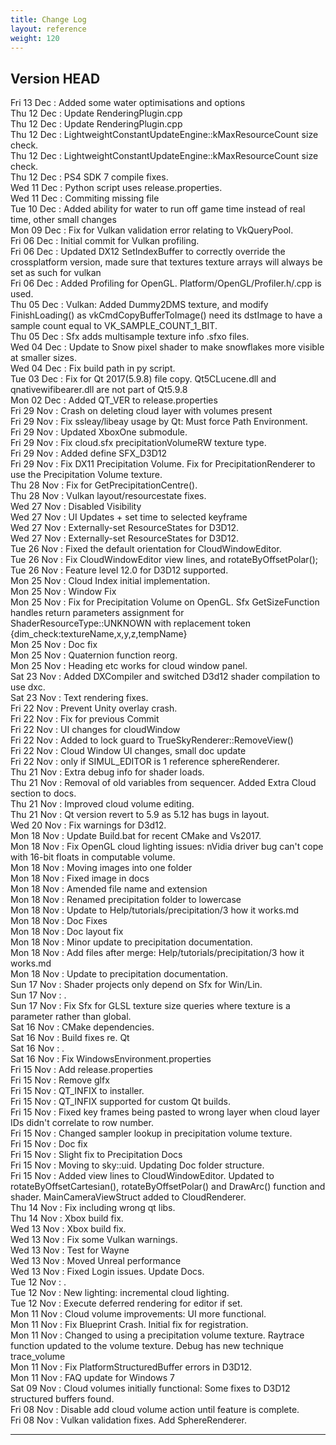```yaml
---
title: Change Log
layout: reference
weight: 120
---
```



Version HEAD
---
Fri 13 Dec : Added some water optimisations and options  
Thu 12 Dec : Update RenderingPlugin.cpp  
Thu 12 Dec : Update RenderingPlugin.cpp  
Thu 12 Dec : LightweightConstantUpdateEngine::kMaxResourceCount size check.  
Thu 12 Dec : LightweightConstantUpdateEngine::kMaxResourceCount size check.  
Thu 12 Dec : PS4 SDK 7 compile fixes.  
Wed 11 Dec : Python script uses release.properties.  
Wed 11 Dec : Commiting missing file  
Tue 10 Dec : Added ability for water to run off game time instead of real time, other small changes  
Mon 09 Dec : Fix for Vulkan validation error relating to VkQueryPool.  
Fri 06 Dec : Initial commit for Vulkan profiling.  
Fri 06 Dec : Updated DX12 SetIndexBuffer to correctly override the crossplatform version, made sure that textures texture arrays will always be set as such for vulkan  
Fri 06 Dec : Added Profiling for OpenGL. Platform/OpenGL/Profiler.h/.cpp is used.  
Thu 05 Dec : Vulkan: Added Dummy2DMS texture, and modify FinishLoading() as vkCmdCopyBufferToImage() need its dstImage to have a sample count equal to VK_SAMPLE_COUNT_1_BIT.  
Thu 05 Dec : Sfx adds multisample texture info .sfxo files.  
Wed 04 Dec : Update to Snow pixel shader to make snowflakes more visible at smaller sizes.  
Wed 04 Dec : Fix build path in py script.  
Tue 03 Dec : Fix for Qt 2017(5.9.8) file copy. Qt5CLucene.dll and qnativewifibearer.dll are not part of Qt5.9.8  
Mon 02 Dec : Added QT_VER to release.properties  
Fri 29 Nov : Crash on deleting cloud layer with volumes present  
Fri 29 Nov : Fix ssleay/libeay usage by Qt: Must force Path Environment.  
Fri 29 Nov : Updated XboxOne submodule.  
Fri 29 Nov : Fix cloud.sfx precipitationVolumeRW texture type.  
Fri 29 Nov : Added define SFX_D3D12  
Fri 29 Nov : Fix DX11 Precipitation Volume. Fix for PrecipitationRenderer to use the Precipitation Volume texture.  
Thu 28 Nov : Fix for GetPrecipitationCentre().  
Thu 28 Nov : Vulkan layout/resourcestate fixes.  
Wed 27 Nov : Disabled Visibility  
Wed 27 Nov : UI Updates + set time to selected keyframe  
Wed 27 Nov : Externally-set ResourceStates for D3D12.  
Wed 27 Nov : Externally-set ResourceStates for D3D12.  
Tue 26 Nov : Fixed the default orientation for CloudWindowEditor.  
Tue 26 Nov : Fix CloudWindowEditor view lines, and rotateByOffsetPolar();  
Tue 26 Nov : Feature level 12.0 for D3D12 supported.  
Mon 25 Nov : Cloud Index initial implementation.  
Mon 25 Nov : Window Fix  
Mon 25 Nov : Fix for Precipitation Volume on OpenGL. Sfx GetSizeFunction handles return parameters assignment for ShaderResourceType::UNKNOWN with replacement token {dim_check:textureName,x,y,z,tempName}  
Mon 25 Nov : Doc fix  
Mon 25 Nov : Quaternion function reorg.  
Mon 25 Nov : Heading etc works for cloud window panel.  
Sat 23 Nov : Added DXCompiler and switched D3d12 shader compilation to use dxc.  
Sat 23 Nov : Text rendering fixes.  
Fri 22 Nov : Prevent Unity overlay crash.  
Fri 22 Nov : Fix for previous Commit  
Fri 22 Nov : UI changes for cloudWindow  
Fri 22 Nov : Added to lock guard to TrueSkyRenderer::RemoveView()  
Fri 22 Nov : Cloud Window UI changes, small doc update  
Fri 22 Nov : only if SIMUL_EDITOR is 1 reference sphereRenderer.  
Thu 21 Nov : Extra debug info for shader loads.  
Thu 21 Nov : Removal of old variables from sequencer. Added Extra Cloud section to docs.  
Thu 21 Nov : Improved cloud volume editing.  
Thu 21 Nov : Qt version revert to 5.9 as 5.12 has bugs in layout.  
Wed 20 Nov : Fix warnings for D3d12.  
Mon 18 Nov : Update Build.bat for recent CMake and Vs2017.  
Mon 18 Nov : Fix OpenGL cloud lighting issues: nVidia driver bug can't cope with 16-bit floats in computable volume.  
Mon 18 Nov : Moving images into one folder  
Mon 18 Nov : Fixed image in docs  
Mon 18 Nov : Amended file name and extension  
Mon 18 Nov : Renamed precipitation folder to lowercase  
Mon 18 Nov : Update to Help/tutorials/precipitation/3 how it works.md  
Mon 18 Nov : Doc Fixes  
Mon 18 Nov : Doc layout fix  
Mon 18 Nov : Minor update to precipitation documentation.  
Mon 18 Nov : Add files after merge: Help/tutorials/precipitation/3 how it works.md  
Mon 18 Nov : Update to precipitation documentation.  
Sun 17 Nov : Shader projects only depend on Sfx for Win/Lin.  
Sun 17 Nov : .  
Sun 17 Nov : Fix Sfx for GLSL texture size queries where texture is a parameter rather than global.  
Sat 16 Nov : CMake dependencies.  
Sat 16 Nov : Build fixes re. Qt  
Sat 16 Nov : .  
Sat 16 Nov : Fix WindowsEnvironment.properties  
Fri 15 Nov : Add release.properties  
Fri 15 Nov : Remove glfx  
Fri 15 Nov : QT_INFIX to installer.  
Fri 15 Nov : QT_INFIX supported for custom Qt builds.  
Fri 15 Nov : Fixed key frames being pasted to wrong layer when cloud layer IDs didn't correlate to row number.  
Fri 15 Nov : Changed sampler lookup in precipitation volume texture.  
Fri 15 Nov : Doc fix  
Fri 15 Nov : Slight fix to Precipitation Docs  
Fri 15 Nov : Moving to sky::uid. Updating Doc folder structure.  
Fri 15 Nov : Added view lines to CloudWindowEditor. Updated to rotateByOffsetCartesian(), rotateByOffsetPolar() and DrawArc() function and shader. MainCameraViewStruct added to CloudRenderer.  
Thu 14 Nov : Fix including wrong qt libs.  
Thu 14 Nov : Xbox build fix.  
Wed 13 Nov : Xbox build fix.  
Wed 13 Nov : Fix some Vulkan warnings.  
Wed 13 Nov : Test for Wayne  
Wed 13 Nov : Moved Unreal performance  
Wed 13 Nov : Fixed Login issues. Update Docs.  
Tue 12 Nov : .  
Tue 12 Nov : New lighting: incremental cloud lighting.  
Tue 12 Nov : Execute deferred rendering for editor if set.  
Mon 11 Nov : Cloud volume improvements: UI more functional.  
Mon 11 Nov : Fix Blueprint Crash. Initial fix for registration.  
Mon 11 Nov : Changed to using a precipitation volume texture. Raytrace function updated to the volume texture. Debug has new technique trace_volume  
Mon 11 Nov : Fix PlatformStructuredBuffer errors in D3D12.  
Mon 11 Nov : FAQ update for Windows 7  
Sat 09 Nov : Cloud volumes initially functional: Some fixes to D3D12 structured buffers found.  
Fri 08 Nov : Disable add cloud volume action until feature is complete.  
Fri 08 Nov : Vulkan validation fixes. Add SphereRenderer.  

<hr>
